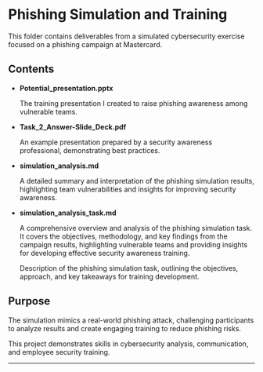 # Phishing Simulation and Training

This folder contains deliverables from a simulated cybersecurity exercise focused on a phishing campaign at Mastercard.

## Contents

- **Potential_presentation.pptx**
  
  The training presentation I created to raise phishing awareness among vulnerable teams.

- **Task_2_Answer-Slide_Deck.pdf**
   
  An example presentation prepared by a security awareness professional, demonstrating best practices.

- **simulation_analysis.md**
   
  A detailed summary and interpretation of the phishing simulation results, highlighting team vulnerabilities and insights for improving security awareness.


- **simulation_analysis_task.md**
  
  A comprehensive overview and analysis of the phishing simulation task. It covers the objectives, methodology, and key findings from the campaign results, highlighting vulnerable teams
  and providing insights for developing effective security awareness training. 

  Description of the phishing simulation task, outlining the objectives, approach, and key takeaways for training development.

## Purpose

The simulation mimics a real-world phishing attack, challenging participants to analyze results and create engaging training to reduce phishing risks. 

This project demonstrates skills in cybersecurity analysis, communication, and employee security training.

---
